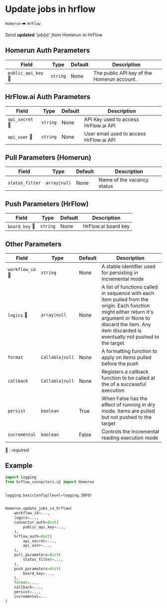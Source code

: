 # Update jobs in hrflow
`Homerun` :arrow_right: `HrFlow`

Send **updated** 'job(s)' _from_ Homerun _to_ HrFlow



## Homerun Auth Parameters

| Field | Type | Default | Description |
| ----- | ---- | ------- | ----------- |
| `public_api_key` :red_circle: | `string` | None | The public API key of the Homerun account. |

## HrFlow.ai Auth Parameters

| Field | Type | Default | Description |
| ----- | ---- | ------- | ----------- |
| `api_secret` :red_circle: | `string` | None | API Key used to access HrFlow.ai API |
| `api_user` :red_circle: | `string` | None | User email used to access HrFlow.ai API |

## Pull Parameters (Homerun)

| Field | Type | Default | Description |
| ----- | ---- | ------- | ----------- |
| `status_filter`  | `array\|null` | None | Name of the vacancy status |

## Push Parameters (HrFlow)

| Field | Type | Default | Description |
| ----- | ---- | ------- | ----------- |
| `board_key` :red_circle: | `string` | None | HrFlow.ai board key |

## Other Parameters

| Field | Type | Default | Description |
| ----- | ---- | ------- | ----------- |
| `workflow_id` :red_circle: | `string` | None | A stable identifier used for persisting in incremental mode |
| `logics` :red_circle: | `array\|null` | None | A list of functions called in sequence with each item pulled from the origin. Each function might either return it's argument or None to discard the item. Any item discarded is eventually not pushed to the target |
| `format`  | `Callable\|null` | None | A formatting function to apply on items pulled before the push |
| `callback`  | `Callable\|null` | None | Registers a callback function to be called at the of a successful execution |
| `persist`  | `boolean` | True | When False has the effect of running in dry mode. Items are pulled but not pushed to the target |
| `incremental`  | `boolean` | False | Controls the incremental reading execution mode |

:red_circle: : *required*

## Example

```python
import logging
from hrflow_connectors.v2 import Homerun


logging.basicConfig(level=logging.INFO)


Homerun.update_jobs_in_hrflow(
    workflow_id=...,
    logics=...,
    connector_auth=dict(
        public_api_key=...,
    ),
    hrflow_auth=dict(
        api_secret=...,
        api_user=...,
    ),
    pull_parameters=dict(
        status_filter=...,
    ),
    push_parameters=dict(
        board_key=...,
    ),
    format=...,
    callback=...,
    persist=...,
    incremental=...
)
```